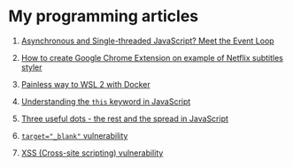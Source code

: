 # My programming articles

1. <a href="/Event Loop in JavaScript.md">Asynchronous and Single-threaded JavaScript? Meet the Event Loop</a>

2. <a href="/How to create Google Chrome Extension on example of Netflix subtitles styler.md">How to create Google Chrome Extension on example of Netflix subtitles styler</a>

3. <a href="/Painless way to WSL 2 with Docker.md">Painless way to WSL 2 with Docker</a>

4. <a href="/Understanding the `this` keyword in JavaScript.md">Understanding the `this` keyword in JavaScript</a>

5. <a href="/Three useful dots - The rest and The spread in JavaScript.md">Three useful dots - the rest and the spread in JavaScript</a>

6. <a href="/target=_blank vulnerability.md">`target="_blank"` vulnerability</a>

7. <a href="/XSS.md">XSS (Cross-site scripting) vulnerability</a>
